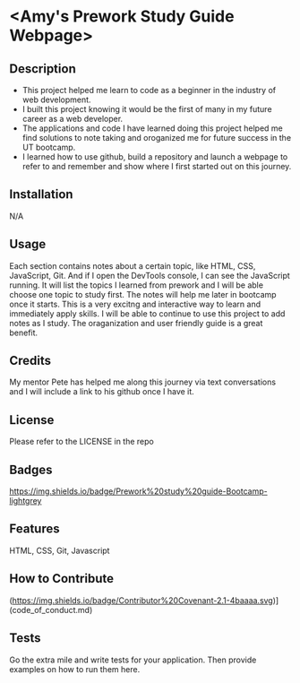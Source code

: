 # <Amy's Prework Study Guide Webpage>

## Description

- This project helped me learn to code as a beginner in the industry of web development.
- I built this project knowing it would be the first of many in my future career as a web developer.
- The applications and code I have learned doing this project helped me find solutions to note taking and oroganized me for future success in the UT bootcamp.
- I learned how to use github, build a repository and launch a webpage to refer to and remember and show where I first started out on this journey.

## Installation

N/A

## Usage
Each section contains notes about a certain topic, like HTML, CSS, JavaScript, Git. And if I open the DevTools console, I can see the JavaScript running. It will list the topics I learned from prework and I will be able choose one topic to study first. The notes will help me later in bootcamp once it starts. This is a very excitng and interactive way to learn and immediately apply skills. I will be able to continue to use this project to add notes as I study. The oraganization and user friendly guide is a great benefit.

## Credits

My mentor Pete has helped me along this journey via text conversations and I will include a link to his github once I have it.

## License

Please refer to the LICENSE in the repo

## Badges

https://img.shields.io/badge/Prework%20study%20guide-Bootcamp-lightgrey

## Features

HTML, CSS, Git, Javascript

## How to Contribute

(https://img.shields.io/badge/Contributor%20Covenant-2.1-4baaaa.svg)](code_of_conduct.md)

## Tests

Go the extra mile and write tests for your application. Then provide examples on how to run them here.